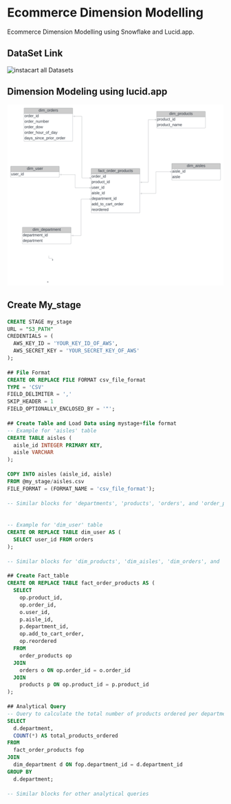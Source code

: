 # Ecommerce Dimension Modelling

Ecommerce Dimension Modelling using Snowflake and Lucid.app.

## DataSet Link
![instacart all Datasets](https://www.kaggle.com/competitions/instacart-market-basket-analysis/rules)

## Dimension Modeling using lucid.app
![Ecommerce Snowflake DW Fact Dimension Diagram](https://github.com/AbhishekTheCoder00/Ecommerce-Dimension-Modelling/blob/main/ecom%20snowflake%20DW%20Fact%20Dimention%20Diagram.png)

## Create My_stage

```sql
CREATE STAGE my_stage
URL = "S3_PATH"
CREDENTIALS = (
  AWS_KEY_ID = 'YOUR_KEY_ID_OF_AWS',
  AWS_SECRET_KEY = 'YOUR_SECRET_KEY_OF_AWS'
);

## File Format
CREATE OR REPLACE FILE FORMAT csv_file_format
TYPE = 'CSV'
FIELD_DELIMITER = ','
SKIP_HEADER = 1
FIELD_OPTIONALLY_ENCLOSED_BY = '"';

## Create Table and Load Data using mystage+file format
-- Example for 'aisles' table
CREATE TABLE aisles (
  aisle_id INTEGER PRIMARY KEY,
  aisle VARCHAR
);

COPY INTO aisles (aisle_id, aisle)
FROM @my_stage/aisles.csv
FILE_FORMAT = (FORMAT_NAME = 'csv_file_format');

-- Similar blocks for 'departments', 'products', 'orders', and 'order_products' tables


-- Example for 'dim_user' table
CREATE OR REPLACE TABLE dim_user AS (
  SELECT user_id FROM orders
);

-- Similar blocks for 'dim_products', 'dim_aisles', 'dim_orders', and 'dim_department' tables

## Create Fact_table
CREATE OR REPLACE TABLE fact_order_products AS (
  SELECT 
    op.product_id,
    op.order_id,
    o.user_id,
    p.aisle_id,
    p.department_id,
    op.add_to_cart_order,
    op.reordered
  FROM 
    order_products op
  JOIN
    orders o ON op.order_id = o.order_id
  JOIN
    products p ON op.product_id = p.product_id
);

## Analytical Query
-- Query to calculate the total number of products ordered per department
SELECT
  d.department,
  COUNT(*) AS total_products_ordered
FROM
  fact_order_products fop
JOIN
  dim_department d ON fop.department_id = d.department_id
GROUP BY
  d.department;

-- Similar blocks for other analytical queries


